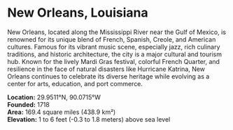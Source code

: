 # New Orleans, Louisiana

New Orleans, located along the Mississippi River near the Gulf of Mexico, is renowned for its unique blend of French, Spanish, Creole, and American cultures. Famous for its vibrant music scene, especially jazz, rich culinary traditions, and historic architecture, the city is a major cultural and tourism hub. Known for the lively Mardi Gras festival, colorful French Quarter, and resilience in the face of natural disasters like Hurricane Katrina, New Orleans continues to celebrate its diverse heritage while evolving as a center for arts, education, and port commerce.

**Location:** 29.9511°N, 90.0715°W  
**Founded:** 1718  
**Area:** 169.4 square miles (438.9 km²)  
**Elevation:** 1 to 6 feet (-0.3 to 1.8 meters) above sea level

